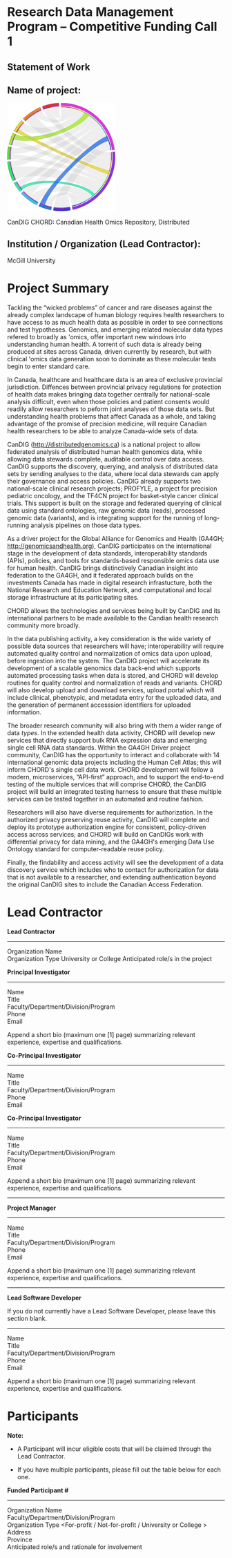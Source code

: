 # Research Data Management Program – Competitive Funding Call 1
## Statement of Work

## Name of project:

![CHORD logo](../figures/chord-vsm.png "CHORD logo")

CanDIG CHORD: Canadian Health Omics Repository, Distributed

## Institution / Organization (Lead Contractor):

McGill University

Project Summary
===============

Tackling the &ldquo;wicked problems&rdquo; of cancer and rare
diseases against the already complex landscape of human biology
requires health researchers to have access to as much health data
as possible in order to see connections and test hypotheses.
Genomics, and emerging related molecular data types refered to
broadly as 'omics, offer important new windows into understanding
human health.  A torrent of such data is already being produced at
sites across Canada, driven currently by research, but with clinical
'omics data generation soon to dominate as these molecular tests
begin to enter standard care.

In Canada, healthcare and healthcare data is an area of exclusive
provincial jurisdiction.  Diffences between provincial privacy
regulations for protection of health data makes bringing data
together centrally for national-scale analysis difficult, even when
those policies and patient consents would readily allow researchers
to peform joint analyses of those data sets.  But understanding
health problems that affect Canada as a whole, and taking advantage
of the promise of precision medicine, will require Canadian health
researchers to be able to analyze Canada-wide sets of data.

CanDIG (http://distributedgenomics.ca) is a national project to
allow federated analysis of distributed human health genomics data,
while allowing data stewards complete, auditable control over
data access.  CanDIG supports the discovery, querying, and analysis
of distributed data sets by sending analyses to the data, where
local data stewards can apply their governance and access policies.
CanDIG already supports two national-scale clinical research projects;
PROFYLE, a project for precision pediatric oncology, and the TF4CN
project for basket-style cancer clinical trials. This support is built on 
the storage and federated querying of clinical data using standard
ontologies, raw genomic data (reads), processed genomic data
(variants), and is integrating support for the running of long-running
analysis pipelines on those data types.

As a driver project for the Global Alliance for Genomics and Health
(GA4GH; http://genomicsandhealth.org), CanDIG participates on the
international stage in the development of data standards,
interoperability standards (APIs), policies, and tools for
standards-based responsible omics data use for human health.  CanDIG
brings distinctively Canadian insight into federation to the GA4GH,
and it federated approach builds on the investments Canada has made
in digital research infrastucture, both the National Research and
Education Network, and computational and local storage infrastructure
at its participating sites.

CHORD allows the technologies and services being built by CanDIG
and its international partners to be made available to the Candian
health research community more broadly. 

In the data publishing activity, a key consideration is the wide
variety of possible data sources that researchers will have;
interoperability will require automated quality control and
normalization of omics data upon upload, before ingestion into the
system.  The CanDIG project will accelerate its development of a
scalable genomics data back-end which supports automated processing
tasks when data is stored, and CHORD will develop routines 
for quality control and normalization of reads and variants.  CHORD
will also develop upload and download services,
upload portal which will include clinical, phenotypic, and metadata
entry for the uploaded data, and the generation of permanent
accesssion identifiers for uploaded information.

The broader research community will also bring with them a wider
range of data _types_.  In the extended health data activity, CHORD
will develop new services that directly support bulk RNA expression
data and emerging single cell RNA data standards. Within the GA4GH
Driver project community, CanDIG has the opportunity to interact
and collaborate with 14 international genomic data projects including
the Human Cell Atlas; this will inform CHORD's single cell data work. 
CHORD development will follow a modern, microservices,
&ldquo;API-first&rdquo; approach, and to support the end-to-end
testing of the multiple services that will comprise CHORD, the
CanDIG project will build an integrated testing harness to ensure
that these multiple services can be tested together in an automated
and routine fashion.

Researchers will also have diverse requirements for authorization.
In the authorized privacy preserving reuse activity, CanDIG will
complete and deploy its prototype authorization engine for
consistent, policy-driven access across services; and CHORD will build
on CanDIGs work with differential privacy for data mining, and the
GA4GH's emerging Data Use Ontology standard for computer-readable
reuse policy.

Finally, the findability and access activity will see the development
of a data discovery service which includes who to contact for
authorization for data that is not available to a researcher, and
extending authentication beyond the original CanDIG sites to include
the Canadian Access Federation.


Lead Contractor
===============

  **Lead Contractor**
  ----------------------------------- --------------------------------------------------------------
  Organization Name                   
  Organization Type                   University or College
  Anticipated role/s in the project   

  **Principal Investigator**
  ------------------------------------- --
  Name                                  
  Title                                 
  Faculty/Department/Division/Program   
  Phone                                 
  Email                                 

Append a short bio (maximum one \[1\] page) summarizing relevant
experience, expertise and qualifications.

  **Co-Principal Investigator**
  ---------------------------------------------------- --
  Name                                                 
  Title                                                
  Faculty/Department/Division/Program                  
  Phone                                                
  Email                                                

  **Co-Principal Investigator**
  ---------------------------------------------------- --
  Name                                                 
  Title                                                
  Faculty/Department/Division/Program                  
  Phone                                                
  Email                                                

Append a short bio (maximum one \[1\] page) summarizing relevant
experience, expertise and qualifications.

  ------------------------------------------------------------------------------------
  **Project Manager**


  --------------------------------------------------------------------------------- --
  Name                                                                              
  Title                                                                             
  Faculty/Department/Division/Program                                               
  Phone                                                                             
  Email                                                                             


Append a short bio (maximum one \[1\] page) summarizing relevant
experience, expertise and qualifications.

  ---------------------------------------------------------------------------------------------
  **Lead Software Developer**
  
  If you do not currently have a Lead Software Developer, please leave this section blank.
  ------------------------------------------------------------------------------------------ --
  Name                                                                                       
  Title                                                                                      
  Faculty/Department/Division/Program                                                        
  Phone                                                                                      
  Email                                                                                      

Append a short bio (maximum one \[1\] page) summarizing relevant
experience, expertise and qualifications.

Participants 
=============

**Note:**

-   A Participant will incur eligible costs that will be claimed through
    the Lead Contractor.

-   If you have multiple participants, please fill out the table below
    for each one.

  **Funded Participant \#**
  -------------------------------------------------- --------------------------------------------------------------
  Organization Name                                  
  Faculty/Department/Division/Program                
  Organization Type                                  &lt;For-profit / Not-for-profit / University or College &gt;
  Address                                            
  Province                                           
  Anticipated role/s and rationale for involvement   
